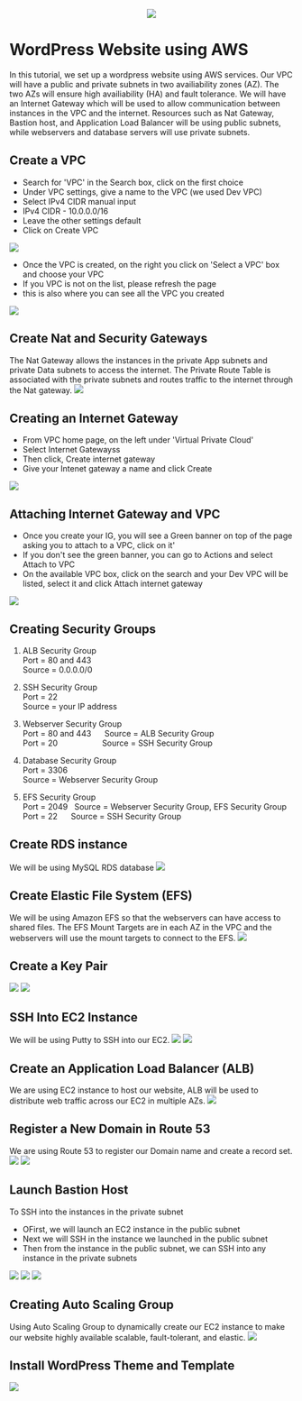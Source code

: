 <p align="center">
<img src="https://user-images.githubusercontent.com/126641333/227334884-0c37ef0e-7af2-4320-ab2d-473521c02b4d.png"/>
</p>

<h1>WordPress Website using AWS </h1>
In this tutorial, we set up a wordpress website using AWS services. Our VPC will have a public and private subnets in two availiability zones (AZ). The two AZs will ensure high availiability (HA) and fault tolerance. We will have an Internet Gateway which will be used to allow communication between instances in the VPC and the internet. Resources such as Nat Gateway, Bastion host, and Application Load Balancer will be using public subnets, while webservers and database servers will use private subnets. </br>




<h2>Create a VPC</h2>

- Search for 'VPC' in the Search box, click on the first choice
- Under VPC settings, give a name to the VPC (we used Dev VPC)
- Select IPv4 CIDR manual input
- IPv4 CIDR - 10.0.0.0/16
- Leave the other settings default 
- Click on Create VPC

<img src="https://user-images.githubusercontent.com/126641333/227365275-c2774dda-fa03-4854-a2f3-30bbd1cc78ac.png"/>

- Once the VPC is created, on the right you click on 'Select a VPC' box and choose your VPC
- If you VPC is not on the list, please refresh the page
- this is also where you can see all the VPC you created

<img src="https://user-images.githubusercontent.com/126641333/227365335-c0c2dd8b-4b9e-4ca1-8937-f375598ca669.png"/>

<h2>Create Nat and Security Gateways</h2>
The Nat Gateway allows the instances in the private App subnets and private Data subnets to access the internet. The Private Route Table is associated with the private subnets and routes traffic to the internet through the Nat gateway.
<img src="https://user-images.githubusercontent.com/126641333/227541290-add3ccf6-d242-465a-a4bd-dcaeeab092a4.png"/>

<h2>Creating an Internet Gateway</h2>
<ul>
  <li>From VPC home page, on the left under 'Virtual Private Cloud'</li>
  <li>Select Internet Gatewayss</li>
  <li>Then click, Create internet gateway</li>
  <li>Give your Intenet gateway a name and click Create</li>
</ul>
<img src="https://user-images.githubusercontent.com/126641333/227371942-72ea2fd1-452c-41b6-bb28-dfbc06a5e9ce.png"/>
 <h2>Attaching Internet Gateway and VPC</h2>
 <ul>
  <li>Once you create your IG, you will see a Green banner on top of the page asking you to attach to a VPC, click on it'</li>
  <li>If you don't see the green banner, you can go to Actions and select Attach to VPC</li>
  <li>On the available VPC box, click on the search and your Dev VPC will be listed, select it and click Attach internet gateway</li>
</ul>
<img src="https://user-images.githubusercontent.com/126641333/227372926-2ab03381-e0a1-4425-a032-219e627a728d.png"/>

<h2>Creating Security Groups</h2>

1. ALB Security Group<br>
 Port = 80 and 443<br>  Source = 0.0.0.0/0

2. SSH Security Group<br>
   Port = 22<br> Source = your IP address

3. Webserver Security Group<br>
   Port = 80 and 443 &nbsp;&nbsp;&nbsp;&nbsp;&nbsp;Source = ALB Security Group<br>
   Port = 20&nbsp;&nbsp;&nbsp;&nbsp;&nbsp;&nbsp;&nbsp;&nbsp;&nbsp;&nbsp;&nbsp;&nbsp;&nbsp;&nbsp;&nbsp;&nbsp;&nbsp;&nbsp;&nbsp;&nbsp;Source = SSH Security Group

4. Database Security Group</br>
   Port = 3306<br>   Source = Webserver Security Group

5. EFS Security Group</br>
   Port = 2049&nbsp;&nbsp;  Source = Webserver Security Group, EFS Security Group<br>
   Port = 22&nbsp;&nbsp;&nbsp;&nbsp;&nbsp;    Source = SSH Security Group


<h2>Create RDS instance</h2>
We will be using MySQL RDS database 
<img src="https://user-images.githubusercontent.com/126641333/227543319-f1ec6c36-3e3b-435e-b3d1-c286fbf5bbbe.png"/>


<h2> Create Elastic File System (EFS)</h2>
We will be using Amazon EFS so that the webservers can have access to shared files. The EFS Mount Targets are in each AZ in the VPC and the webservers will use the mount targets to connect to the EFS. 
<img src="https://user-images.githubusercontent.com/126641333/227568033-34baa070-5966-4332-a2cf-3379064b0045.png"/>


<h2>Create a Key Pair</h2>
<img src="https://user-images.githubusercontent.com/126641333/227569258-7a517cf1-0fe3-41b6-9bdd-484f855875b1.png"/>
<img src="https://user-images.githubusercontent.com/126641333/227569333-3980e0b2-2ab2-4d72-8bb9-a0862fb52619.png"/>

<h2>SSH Into EC2 Instance</h2>
We will be using Putty to SSH into our EC2.
<img src="https://user-images.githubusercontent.com/126641333/227571650-b2fc92cb-db0b-41ae-9ee0-cb594afdc05d.png"/>
<img src="https://user-images.githubusercontent.com/126641333/227570177-6bae0d89-f4d5-4231-a6e6-9cc08a5e32f7.png"/>

<h2>Create an Application Load Balancer (ALB)</h2>
We are using EC2 instance to host our website, ALB will be used to distribute web traffic across our EC2 in multiple AZs. 
<img src="https://user-images.githubusercontent.com/126641333/227571083-bd8feb47-7800-4e24-9807-2e0ba3d741a1.png"/>

<h2>Register a New Domain in Route 53</h2>
We are using Route 53 to register our Domain name and create a record set.

<img src="https://user-images.githubusercontent.com/126641333/227572740-8a461114-6bc3-476b-bd6c-1deb152405d9.png"/>
<img src="https://user-images.githubusercontent.com/126641333/227572809-fd89c964-4e4c-4c59-bdcc-69b9971753ad.png"/>


<h2>Launch Bastion Host</h2>
To SSH into the instances in the private subnet 
<ul>
  <li>OFirst, we will launch an EC2 instance in the public subnet</li>
  <li>Next we will SSH in the instance we launched in the public subnet</li>
  <li>Then from the instance in the public subnet, we can SSH into any instance in the 
     private subnets</li>
</ul>
<img src="https://user-images.githubusercontent.com/126641333/227577649-4311edf2-a8b0-459f-b718-862db9909027.png"/>
<img src="https://user-images.githubusercontent.com/126641333/227574373-d12e5c69-fe3c-43c5-9ff1-ffd009b307e9.png"/>
<img src="https://user-images.githubusercontent.com/126641333/227577454-9a93505f-e5f5-4bb9-b97d-4fc372f04020.png"/>
  
  
 <h2> Creating Auto Scaling Group</h2>
  Using Auto Scaling Group to dynamically create our EC2 instance to make our website highly available scalable, fault-tolerant, and elastic.
  <img src="https://user-images.githubusercontent.com/126641333/227577113-49dfbca3-a9fc-457c-ac15-d980104b8915.png"/>

<h2> Install WordPress Theme and Template</h2>
<img src="https://user-images.githubusercontent.com/126641333/227612807-f89274ef-b140-4ddc-aeed-51050bff9e92.png"/>




